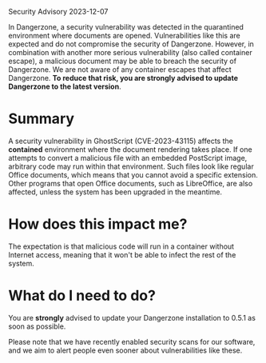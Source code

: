 Security Advisory 2023-12-07

In Dangerzone, a security vulnerability was detected in the quarantined
environment where documents are opened. Vulnerabilities like this are expected
and do not compromise the security of Dangerzone. However, in combination with
another more serious vulnerability (also called container escape), a malicious
document may be able to breach the security of Dangerzone. We are not aware of
any container escapes that affect Dangerzone. **To reduce that risk, you are
strongly advised to update Dangerzone to the latest version**.

# Summary

A security vulnerability in GhostScript (CVE-2023-43115) affects the
**contained** environment where the document rendering takes place. If one
attempts to convert a malicious file with an embedded PostScript image,
arbitrary code may run within that environment. Such files look like regular
Office documents, which means that you cannot avoid a specific extension. Other
programs that open Office documents, such as LibreOffice, are also affected,
unless the system has been upgraded in the meantime.

# How does this impact me?

The expectation is that malicious code will run in a container without Internet
access, meaning that it won't be able to infect the rest of the system.

# What do I need to do?

You are **strongly** advised to update your Dangerzone installation to 0.5.1 as
soon as possible.

Please note that we have recently enabled security scans for our software, and
we aim to alert people even sooner about vulnerabilities like these.
